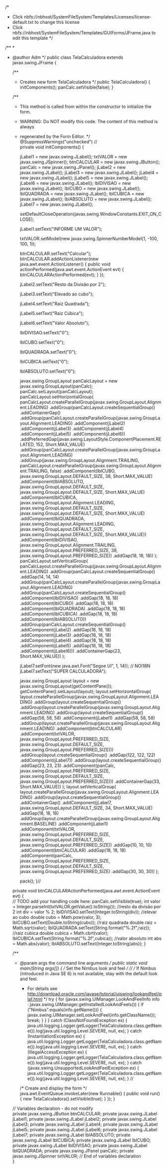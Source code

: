 /*
 * Click nbfs://nbhost/SystemFileSystem/Templates/Licenses/license-default.txt to change this license
 * Click nbfs://nbhost/SystemFileSystem/Templates/GUIForms/JFrame.java to edit this template
 */

/**
 *
 * @author Adm
 */
public class TelaCalculadora extends javax.swing.JFrame {

    /**
     * Creates new form TelaCalculadora
     */
    public TelaCalculadora() {
        initComponents();
        panCalc.setVisible(false);
    }

    /**
     * This method is called from within the constructor to initialize the form.
     * WARNING: Do NOT modify this code. The content of this method is always
     * regenerated by the Form Editor.
     */
    @SuppressWarnings("unchecked")
    // <editor-fold defaultstate="collapsed" desc="Generated Code">                          
    private void initComponents() {

        jLabel1 = new javax.swing.JLabel();
        txtVALOR = new javax.swing.JSpinner();
        btnCALCULAR = new javax.swing.JButton();
        panCalc = new javax.swing.JPanel();
        jLabel2 = new javax.swing.JLabel();
        jLabel3 = new javax.swing.JLabel();
        jLabel4 = new javax.swing.JLabel();
        jLabel5 = new javax.swing.JLabel();
        jLabel6 = new javax.swing.JLabel();
        lblDIVISAO = new javax.swing.JLabel();
        lblCUBO = new javax.swing.JLabel();
        lblQUADRADA = new javax.swing.JLabel();
        lblCUBICA = new javax.swing.JLabel();
        lblABSOLUTO = new javax.swing.JLabel();
        jLabel7 = new javax.swing.JLabel();

        setDefaultCloseOperation(javax.swing.WindowConstants.EXIT_ON_CLOSE);

        jLabel1.setText("INFORME UM VALOR");

        txtVALOR.setModel(new javax.swing.SpinnerNumberModel(1, -100, 100, 1));

        btnCALCULAR.setText("Calcular");
        btnCALCULAR.addActionListener(new java.awt.event.ActionListener() {
            public void actionPerformed(java.awt.event.ActionEvent evt) {
                btnCALCULARActionPerformed(evt);
            }
        });

        jLabel2.setText("Resto da Divisão por 2");

        jLabel3.setText("Elevado ao cubo");

        jLabel4.setText("Raiz Quadrada");

        jLabel5.setText("Raiz Cúbica");

        jLabel6.setText("Valor Absoluto");

        lblDIVISAO.setText("0");

        lblCUBO.setText("0");

        lblQUADRADA.setText("0");

        lblCUBICA.setText("0");

        lblABSOLUTO.setText("0");

        javax.swing.GroupLayout panCalcLayout = new javax.swing.GroupLayout(panCalc);
        panCalc.setLayout(panCalcLayout);
        panCalcLayout.setHorizontalGroup(
            panCalcLayout.createParallelGroup(javax.swing.GroupLayout.Alignment.LEADING)
            .addGroup(panCalcLayout.createSequentialGroup()
                .addContainerGap()
                .addGroup(panCalcLayout.createParallelGroup(javax.swing.GroupLayout.Alignment.LEADING)
                    .addComponent(jLabel2)
                    .addComponent(jLabel3)
                    .addComponent(jLabel4)
                    .addComponent(jLabel5)
                    .addComponent(jLabel6))
                .addPreferredGap(javax.swing.LayoutStyle.ComponentPlacement.RELATED, 152, Short.MAX_VALUE)
                .addGroup(panCalcLayout.createParallelGroup(javax.swing.GroupLayout.Alignment.LEADING)
                    .addGroup(javax.swing.GroupLayout.Alignment.TRAILING, panCalcLayout.createParallelGroup(javax.swing.GroupLayout.Alignment.TRAILING, false)
                        .addComponent(lblCUBO, javax.swing.GroupLayout.DEFAULT_SIZE, 38, Short.MAX_VALUE)
                        .addComponent(lblABSOLUTO, javax.swing.GroupLayout.DEFAULT_SIZE, javax.swing.GroupLayout.DEFAULT_SIZE, Short.MAX_VALUE)
                        .addComponent(lblCUBICA, javax.swing.GroupLayout.Alignment.LEADING, javax.swing.GroupLayout.DEFAULT_SIZE, javax.swing.GroupLayout.DEFAULT_SIZE, Short.MAX_VALUE)
                        .addComponent(lblQUADRADA, javax.swing.GroupLayout.Alignment.LEADING, javax.swing.GroupLayout.DEFAULT_SIZE, javax.swing.GroupLayout.DEFAULT_SIZE, Short.MAX_VALUE))
                    .addComponent(lblDIVISAO, javax.swing.GroupLayout.Alignment.TRAILING, javax.swing.GroupLayout.PREFERRED_SIZE, 38, javax.swing.GroupLayout.PREFERRED_SIZE))
                .addGap(18, 18, 18))
        );
        panCalcLayout.setVerticalGroup(
            panCalcLayout.createParallelGroup(javax.swing.GroupLayout.Alignment.LEADING)
            .addGroup(panCalcLayout.createSequentialGroup()
                .addGap(14, 14, 14)
                .addGroup(panCalcLayout.createParallelGroup(javax.swing.GroupLayout.Alignment.LEADING)
                    .addGroup(panCalcLayout.createSequentialGroup()
                        .addComponent(lblDIVISAO)
                        .addGap(18, 18, 18)
                        .addComponent(lblCUBO)
                        .addGap(18, 18, 18)
                        .addComponent(lblQUADRADA)
                        .addGap(18, 18, 18)
                        .addComponent(lblCUBICA)
                        .addGap(18, 18, 18)
                        .addComponent(lblABSOLUTO))
                    .addGroup(panCalcLayout.createSequentialGroup()
                        .addComponent(jLabel2)
                        .addGap(18, 18, 18)
                        .addComponent(jLabel3)
                        .addGap(18, 18, 18)
                        .addComponent(jLabel4)
                        .addGap(18, 18, 18)
                        .addComponent(jLabel5)
                        .addGap(18, 18, 18)
                        .addComponent(jLabel6)))
                .addContainerGap(23, Short.MAX_VALUE))
        );

        jLabel7.setFont(new java.awt.Font("Segoe UI", 1, 14)); // NOI18N
        jLabel7.setText("SUPER CALCULADORA");

        javax.swing.GroupLayout layout = new javax.swing.GroupLayout(getContentPane());
        getContentPane().setLayout(layout);
        layout.setHorizontalGroup(
            layout.createParallelGroup(javax.swing.GroupLayout.Alignment.LEADING)
            .addGroup(layout.createSequentialGroup()
                .addGroup(layout.createParallelGroup(javax.swing.GroupLayout.Alignment.LEADING)
                    .addGroup(layout.createSequentialGroup()
                        .addGap(58, 58, 58)
                        .addComponent(jLabel1)
                        .addGap(58, 58, 58)
                        .addGroup(layout.createParallelGroup(javax.swing.GroupLayout.Alignment.LEADING)
                            .addComponent(btnCALCULAR)
                            .addComponent(txtVALOR, javax.swing.GroupLayout.PREFERRED_SIZE, javax.swing.GroupLayout.DEFAULT_SIZE, javax.swing.GroupLayout.PREFERRED_SIZE)))
                    .addGroup(layout.createSequentialGroup()
                        .addGap(122, 122, 122)
                        .addComponent(jLabel7))
                    .addGroup(layout.createSequentialGroup()
                        .addGap(23, 23, 23)
                        .addComponent(panCalc, javax.swing.GroupLayout.PREFERRED_SIZE, javax.swing.GroupLayout.DEFAULT_SIZE, javax.swing.GroupLayout.PREFERRED_SIZE)))
                .addContainerGap(33, Short.MAX_VALUE))
        );
        layout.setVerticalGroup(
            layout.createParallelGroup(javax.swing.GroupLayout.Alignment.LEADING)
            .addGroup(layout.createSequentialGroup()
                .addContainerGap()
                .addComponent(jLabel7, javax.swing.GroupLayout.DEFAULT_SIZE, 34, Short.MAX_VALUE)
                .addGap(18, 18, 18)
                .addGroup(layout.createParallelGroup(javax.swing.GroupLayout.Alignment.BASELINE)
                    .addComponent(jLabel1)
                    .addComponent(txtVALOR, javax.swing.GroupLayout.PREFERRED_SIZE, javax.swing.GroupLayout.DEFAULT_SIZE, javax.swing.GroupLayout.PREFERRED_SIZE))
                .addGap(10, 10, 10)
                .addComponent(btnCALCULAR)
                .addGap(18, 18, 18)
                .addComponent(panCalc, javax.swing.GroupLayout.PREFERRED_SIZE, javax.swing.GroupLayout.DEFAULT_SIZE, javax.swing.GroupLayout.PREFERRED_SIZE)
                .addGap(30, 30, 30))
        );

        pack();
    }// </editor-fold>                        

    private void btnCALCULARActionPerformed(java.awt.event.ActionEvent evt) {                                            
        // TODO add your handling code here:
       panCalc.setVisible(true);
       int valor = Integer.parseInt(txtVALOR.getValue().toString());
       //resto da divisão por 2 
       int div = valor % 2;
       lblDIVISAO.setText(Integer.toString(div));
       //elevar ao cubo 
       double cubo = Math.pow(valor, 3);
       lblCUBO.setText(Double.toString(cubo));
       //raiz quadrada 
       double raiz = Math.sqrt(valor);
       lblQUADRADA.setText(String.format("%.2f",raiz));
       //raiz cubica
       double cubica = Math.cbrt(valor);
       lblCUBICA.setText(String.format("%.2f",cubica));
       //valor absoluto
       int abs = Math.abs(valor);
       lblABSOLUTO.setText(Integer.toString(abs));
    }                                           

    /**
     * @param args the command line arguments
     */
    public static void main(String args[]) {
        /* Set the Nimbus look and feel */
        //<editor-fold defaultstate="collapsed" desc=" Look and feel setting code (optional) ">
        /* If Nimbus (introduced in Java SE 6) is not available, stay with the default look and feel.
         * For details see http://download.oracle.com/javase/tutorial/uiswing/lookandfeel/plaf.html 
         */
        try {
            for (javax.swing.UIManager.LookAndFeelInfo info : javax.swing.UIManager.getInstalledLookAndFeels()) {
                if ("Nimbus".equals(info.getName())) {
                    javax.swing.UIManager.setLookAndFeel(info.getClassName());
                    break;
                }
            }
        } catch (ClassNotFoundException ex) {
            java.util.logging.Logger.getLogger(TelaCalculadora.class.getName()).log(java.util.logging.Level.SEVERE, null, ex);
        } catch (InstantiationException ex) {
            java.util.logging.Logger.getLogger(TelaCalculadora.class.getName()).log(java.util.logging.Level.SEVERE, null, ex);
        } catch (IllegalAccessException ex) {
            java.util.logging.Logger.getLogger(TelaCalculadora.class.getName()).log(java.util.logging.Level.SEVERE, null, ex);
        } catch (javax.swing.UnsupportedLookAndFeelException ex) {
            java.util.logging.Logger.getLogger(TelaCalculadora.class.getName()).log(java.util.logging.Level.SEVERE, null, ex);
        }
        //</editor-fold>

        /* Create and display the form */
        java.awt.EventQueue.invokeLater(new Runnable() {
            public void run() {
                new TelaCalculadora().setVisible(true);
            }
        });
    }

    // Variables declaration - do not modify                     
    private javax.swing.JButton btnCALCULAR;
    private javax.swing.JLabel jLabel1;
    private javax.swing.JLabel jLabel2;
    private javax.swing.JLabel jLabel3;
    private javax.swing.JLabel jLabel4;
    private javax.swing.JLabel jLabel5;
    private javax.swing.JLabel jLabel6;
    private javax.swing.JLabel jLabel7;
    private javax.swing.JLabel lblABSOLUTO;
    private javax.swing.JLabel lblCUBICA;
    private javax.swing.JLabel lblCUBO;
    private javax.swing.JLabel lblDIVISAO;
    private javax.swing.JLabel lblQUADRADA;
    private javax.swing.JPanel panCalc;
    private javax.swing.JSpinner txtVALOR;
    // End of variables declaration                   
}
